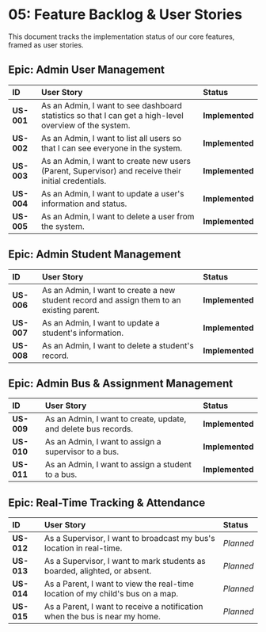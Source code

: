 # 05: Feature Backlog & User Stories

This document tracks the implementation status of our core features, framed as user stories.

## Epic: Admin User Management

| ID | User Story | Status |
| :--- | :--- | :--- |
| **US-001** | As an Admin, I want to see dashboard statistics so that I can get a high-level overview of the system. | **Implemented** |
| **US-002** | As an Admin, I want to list all users so that I can see everyone in the system. | **Implemented** |
| **US-003** | As an Admin, I want to create new users (Parent, Supervisor) and receive their initial credentials. | **Implemented** |
| **US-004** | As an Admin, I want to update a user's information and status. | **Implemented** |
| **US-005** | As an Admin, I want to delete a user from the system. | **Implemented** |

## Epic: Admin Student Management

| ID | User Story | Status |
| :--- | :--- | :--- |
| **US-006** | As an Admin, I want to create a new student record and assign them to an existing parent. | **Implemented** |
| **US-007** | As an Admin, I want to update a student's information. | **Implemented** |
| **US-008** | As an Admin, I want to delete a student's record. | **Implemented** |

## Epic: Admin Bus & Assignment Management

| ID | User Story | Status |
| :--- | :--- | :--- |
| **US-009** | As an Admin, I want to create, update, and delete bus records. | **Implemented** |
| **US-010** | As an Admin, I want to assign a supervisor to a bus. | **Implemented** |
| **US-011** | As an Admin, I want to assign a student to a bus. | **Implemented** |

## Epic: Real-Time Tracking & Attendance

| ID | User Story | Status |
| :--- | :--- | :--- |
| **US-012** | As a Supervisor, I want to broadcast my bus's location in real-time. | *Planned* |
| **US-013** | As a Supervisor, I want to mark students as boarded, alighted, or absent. | *Planned* |
| **US-014** | As a Parent, I want to view the real-time location of my child's bus on a map. | *Planned* |
| **US-015** | As a Parent, I want to receive a notification when the bus is near my home. | *Planned* | 